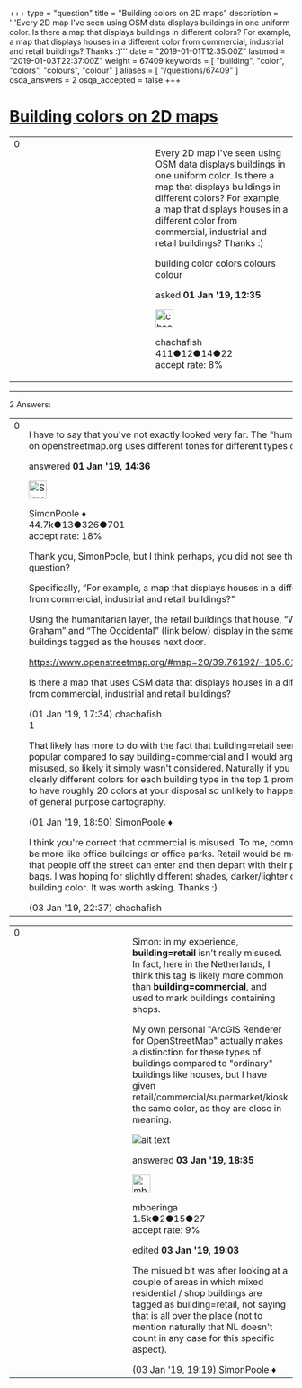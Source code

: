 +++
type = "question"
title = "Building colors on 2D maps"
description = '''Every 2D map I&#x27;ve seen using OSM data displays buildings in one uniform color. Is there a map that displays buildings in different colors? For example, a map that displays houses in a different color from commercial, industrial and retail buildings? Thanks :)'''
date = "2019-01-01T12:35:00Z"
lastmod = "2019-01-03T22:37:00Z"
weight = 67409
keywords = [ "building", "color", "colors", "colours", "colour" ]
aliases = [ "/questions/67409" ]
osqa_answers = 2
osqa_accepted = false
+++

<div class="headNormal">

# [Building colors on 2D maps](/questions/67409/building-colors-on-2d-maps)

</div>

<div id="main-body">

<div id="askform">

<table id="question-table" style="width:100%;">
<colgroup>
<col style="width: 50%" />
<col style="width: 50%" />
</colgroup>
<tbody>
<tr>
<td style="width: 30px; vertical-align: top"><div class="vote-buttons">
<span id="post-67409-upvote" class="ajax-command post-vote up" rel="nofollow" title="I like this post (click again to cancel)"> </span>
<div id="post-67409-score" class="post-score" title="current number of votes">
0
</div>
<span id="post-67409-downvote" class="ajax-command post-vote down" rel="nofollow" title="I dont like this post (click again to cancel)"> </span> <span id="favorite-mark" class="ajax-command favorite-mark" rel="nofollow" title="mark/unmark this question as favorite (click again to cancel)"> </span>
<div id="favorite-count" class="favorite-count">
&#10;</div>
</div></td>
<td><div id="item-right">
<div class="question-body">
<p>Every 2D map I've seen using OSM data displays buildings in one uniform color. Is there a map that displays buildings in different colors? For example, a map that displays houses in a different color from commercial, industrial and retail buildings? Thanks :)</p>
</div>
<div id="question-tags" class="tags-container tags">
<span class="post-tag tag-link-building" rel="tag" title="see questions tagged &#39;building&#39;">building</span> <span class="post-tag tag-link-color" rel="tag" title="see questions tagged &#39;color&#39;">color</span> <span class="post-tag tag-link-colors" rel="tag" title="see questions tagged &#39;colors&#39;">colors</span> <span class="post-tag tag-link-colours" rel="tag" title="see questions tagged &#39;colours&#39;">colours</span> <span class="post-tag tag-link-colour" rel="tag" title="see questions tagged &#39;colour&#39;">colour</span>
</div>
<div id="question-controls" class="post-controls">
&#10;</div>
<div class="post-update-info-container">
<div class="post-update-info post-update-info-user">
<p>asked <strong>01 Jan '19, 12:35</strong></p>
<img src="https://secure.gravatar.com/avatar/97e2f141b910d9a08dabfc0865382491?s=32&amp;d=identicon&amp;r=g" class="gravatar" width="32" height="32" alt="chachafish&#39;s gravatar image" />
<p><span>chachafish</span><br />
<span class="score" title="411 reputation points">411</span><span title="12 badges"><span class="badge1">●</span><span class="badgecount">12</span></span><span title="14 badges"><span class="silver">●</span><span class="badgecount">14</span></span><span title="22 badges"><span class="bronze">●</span><span class="badgecount">22</span></span><br />
<span class="accept_rate" title="Rate of the user&#39;s accepted answers">accept rate:</span> <span title="chachafish has one accepted answer">8%</span></p>
</div>
</div>
<div id="comments-container-67409" class="comments-container">
&#10;</div>
<div id="comment-tools-67409" class="comment-tools">
&#10;</div>
<div class="clear">
&#10;</div>
<div id="comment-67409-form-container" class="comment-form-container">
&#10;</div>
<div class="clear">
&#10;</div>
</div></td>
</tr>
</tbody>
</table>

------------------------------------------------------------------------

<div class="tabBar">

<span id="sort-top"></span>

<div class="headQuestions">

2 Answers:

</div>

</div>

<span id="67412"></span>

<div id="answer-container-67412" class="answer">

<table style="width:100%;">
<colgroup>
<col style="width: 50%" />
<col style="width: 50%" />
</colgroup>
<tbody>
<tr>
<td style="width: 30px; vertical-align: top"><div class="vote-buttons">
<span id="post-67412-upvote" class="ajax-command post-vote up" rel="nofollow" title="I like this post (click again to cancel)"> </span>
<div id="post-67412-score" class="post-score" title="current number of votes">
0
</div>
<span id="post-67412-downvote" class="ajax-command post-vote down" rel="nofollow" title="I dont like this post (click again to cancel)"> </span>
</div></td>
<td><div class="item-right">
<div class="answer-body">
<p>I have to say that you've not exactly looked very far. The "humanitarian" layer on openstreetmap.org uses different tones for different types of buildings.</p>
</div>
<div class="answer-controls post-controls">
&#10;</div>
<div class="post-update-info-container">
<div class="post-update-info post-update-info-user">
<p>answered <strong>01 Jan '19, 14:36</strong></p>
<img src="https://secure.gravatar.com/avatar/ad2513d6f8e3d709d576ace900c12fa5?s=32&amp;d=identicon&amp;r=g" class="gravatar" width="32" height="32" alt="SimonPoole&#39;s gravatar image" />
<p><span>SimonPoole ♦</span><br />
<span class="score" title="44667 reputation points"><span>44.7k</span></span><span title="13 badges"><span class="badge1">●</span><span class="badgecount">13</span></span><span title="326 badges"><span class="silver">●</span><span class="badgecount">326</span></span><span title="701 badges"><span class="bronze">●</span><span class="badgecount">701</span></span><br />
<span class="accept_rate" title="Rate of the user&#39;s accepted answers">accept rate:</span> <span title="SimonPoole has 209 accepted answers">18%</span></p>
</div>
</div>
<div id="comments-container-67412" class="comments-container">
<span id="67413"></span>
<div id="comment-67413" class="comment">
<div id="post-67413-score" class="comment-score">
&#10;</div>
<div class="comment-text">
<p>Thank you, SimonPoole, but I think perhaps, you did not see the entire question?</p>
<p>Specifically, ”For example, a map that displays houses in a different color from commercial, industrial and retail buildings?"</p>
<p>Using the humanitarian layer, the retail buildings that house, “Williams and Graham” and “The Occidental” (link below) display in the same color as the buildings tagged as the houses next door.</p>
<p><a href="https://www.openstreetmap.org/#map=20/39.76192/-105.01085&amp;layers=H">https://www.openstreetmap.org/#map=20/39.76192/-105.01085&amp;layers=H</a></p>
<p>Is there a map that uses OSM data that displays houses in a different color from commercial, industrial and retail buildings?</p>
</div>
<div id="comment-67413-info" class="comment-info">
<span class="comment-age">(01 Jan '19, 17:34)</span> <span class="comment-user userinfo">chachafish</span>
</div>
</div>
<span id="67415"></span>
<div id="comment-67415" class="comment">
<div id="post-67415-score" class="comment-score">
1
</div>
<div class="comment-text">
<p>That likely has more to do with the fact that building=retail seems to not that popular compared to say building=commercial and I would argue mainly misused, so likely it simply wasn't considered. Naturally if you want to have clearly different colors for each building type in the top 1 promille you need to have roughly 20 colors at your disposal so unlikely to happen with any kind of general purpose cartography.</p>
</div>
<div id="comment-67415-info" class="comment-info">
<span class="comment-age">(01 Jan '19, 18:50)</span> <span class="comment-user userinfo">SimonPoole ♦</span>
</div>
</div>
<span id="67444"></span>
<div id="comment-67444" class="comment">
<div id="post-67444-score" class="comment-score">
&#10;</div>
<div class="comment-text">
<p>I think you're correct that commercial is misused. To me, commercial would be more like office buildings or office parks. Retail would be more like shops that people off the street can enter and then depart with their purchases in bags. I was hoping for slightly different shades, darker/lighter of the same building color. It was worth asking. Thanks :)</p>
</div>
<div id="comment-67444-info" class="comment-info">
<span class="comment-age">(03 Jan '19, 22:37)</span> <span class="comment-user userinfo">chachafish</span>
</div>
</div>
</div>
<div id="comment-tools-67412" class="comment-tools">
&#10;</div>
<div class="clear">
&#10;</div>
<div id="comment-67412-form-container" class="comment-form-container">
&#10;</div>
<div class="clear">
&#10;</div>
</div></td>
</tr>
</tbody>
</table>

</div>

<span id="67440"></span>

<div id="answer-container-67440" class="answer">

<table style="width:100%;">
<colgroup>
<col style="width: 50%" />
<col style="width: 50%" />
</colgroup>
<tbody>
<tr>
<td style="width: 30px; vertical-align: top"><div class="vote-buttons">
<span id="post-67440-upvote" class="ajax-command post-vote up" rel="nofollow" title="I like this post (click again to cancel)"> </span>
<div id="post-67440-score" class="post-score" title="current number of votes">
0
</div>
<span id="post-67440-downvote" class="ajax-command post-vote down" rel="nofollow" title="I dont like this post (click again to cancel)"> </span>
</div></td>
<td><div class="item-right">
<div class="answer-body">
<p>Simon: in my experience, <strong>building=retail</strong> isn't really misused. In fact, here in the Netherlands, I think this tag is likely more common than <strong>building=commercial</strong>, and used to mark buildings containing shops.</p>
<p>My own personal "ArcGIS Renderer for OpenStreetMap" actually makes a distinction for these types of buildings compared to "ordinary" buildings like houses, but I have given retail/commercial/supermarket/kiosk the same color, as they are close in meaning.</p>
<p><img src="/upfiles/ArcGIS_Renderer_for_OpenStreetMap_Building_colors_dlR8WY1.jpg" alt="alt text" /></p>
</div>
<div class="answer-controls post-controls">
&#10;</div>
<div class="post-update-info-container">
<div class="post-update-info post-update-info-user">
<p>answered <strong>03 Jan '19, 18:35</strong></p>
<img src="https://secure.gravatar.com/avatar/dc8a1ef54d3e25744ee52d1ad1459a81?s=32&amp;d=identicon&amp;r=g" class="gravatar" width="32" height="32" alt="mboeringa&#39;s gravatar image" />
<p><span>mboeringa</span><br />
<span class="score" title="1542 reputation points"><span>1.5k</span></span><span title="2 badges"><span class="badge1">●</span><span class="badgecount">2</span></span><span title="15 badges"><span class="silver">●</span><span class="badgecount">15</span></span><span title="27 badges"><span class="bronze">●</span><span class="badgecount">27</span></span><br />
<span class="accept_rate" title="Rate of the user&#39;s accepted answers">accept rate:</span> <span title="mboeringa has 4 accepted answers">9%</span></p>
</img>
</div>
<div class="post-update-info post-update-info-edited">
<p><span> edited <strong>03 Jan '19, 19:03</strong> </span></p>
</div>
</div>
<div id="comments-container-67440" class="comments-container">
<span id="67441"></span>
<div id="comment-67441" class="comment">
<div id="post-67441-score" class="comment-score">
&#10;</div>
<div class="comment-text">
<p>The misued bit was after looking at a couple of areas in which mixed residential / shop buildings are tagged as building=retail, not saying that is all over the place (not to mention naturally that NL doesn't count in any case for this specific aspect).</p>
</div>
<div id="comment-67441-info" class="comment-info">
<span class="comment-age">(03 Jan '19, 19:19)</span> <span class="comment-user userinfo">SimonPoole ♦</span>
</div>
</div>
</div>
<div id="comment-tools-67440" class="comment-tools">
&#10;</div>
<div class="clear">
&#10;</div>
<div id="comment-67440-form-container" class="comment-form-container">
&#10;</div>
<div class="clear">
&#10;</div>
</div></td>
</tr>
</tbody>
</table>

</div>

<div class="paginator-container-left">

</div>

</div>

</div>

